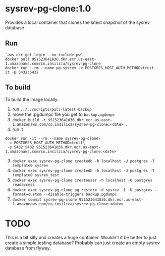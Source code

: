 # sysrev-pg-clone:1.0
Provides a local container that clones the latest snapshot of the sysrev database

## Run
```
`aws ecr get-login --no-include-pw`
docker pull 951523641836.dkr.ecr.us-east-1.amazonaws.com/co.insilica/sysrev-pg-clone
docker run --rm --name pg-sysrev -e POSTGRES_HOST_AUTH_METHOD=trust -it -p 5432:5432
```

## To build
To build the image locally:
1. run `../../scripts/pull-latest-backup`
2. move the .pgdumpc file you get to `backup.pgdumpc`
2. `docker build -t 951523641836.dkr.ecr.us-east-1.amazonaws.com/co.insilica/sysrev-pg-clone:<date> .`
3. run it  
```
docker run -it --rm --name sysrev-pg-clone\
 -e POSTGRES_HOST_AUTH_METHOD=trust\
 -p 5432:5432 951523641836.dkr.ecr.us-east-1.amazonaws.com/co.insilica/sysrev-pg-clone:<date>
 ```
3. `docker exec sysrev-pg-clone createdb -h localhost -U postgres -T template0 sysrev`
4. `docker exec sysrev-pg-clone createdb -h localhost -U postgres -T template0 sysrev_test`
5. `docker exec sysrev-pg-clone createuser -h localhost -U postgres readaccess`
6. `docker exec sysrev-pg-clone pg_restore -d sysrev -1 -U postgres --format=custom --disable-triggers backup.pgdumpc`
7. `docker commit sysrev-pg-clone 951523641836.dkr.ecr.us-east-1.amazonaws.com/co.insilica/sysrev-pg-clone:<date>`

# TODO
This is a bit silly and creates a huge container.  Wouldn't it be better to just create a simple testing database?  Probably can just create an empty sysrev database from flyway.